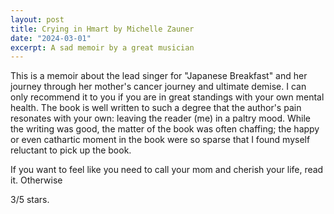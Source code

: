 ```yaml
---
layout: post
title: Crying in Hmart by Michelle Zauner
date: "2024-03-01"
excerpt: A sad memoir by a great musician
---
```


This is a memoir about the lead singer for "Japanese Breakfast" and her journey through her mother's cancer journey and ultimate demise.
I can only recommend it to you if you are in great standings with your own mental health.
The book is well written to such a degree that the author's pain resonates with your own: leaving the reader (me) in a paltry mood.
While the writing was good, the matter of the book was often chaffing; the happy or even cathartic moment in the book were so sparse that I found myself reluctant to pick up the book.

If you want to feel like you need to call your mom and cherish your life, read it.
Otherwise

3/5 stars.
